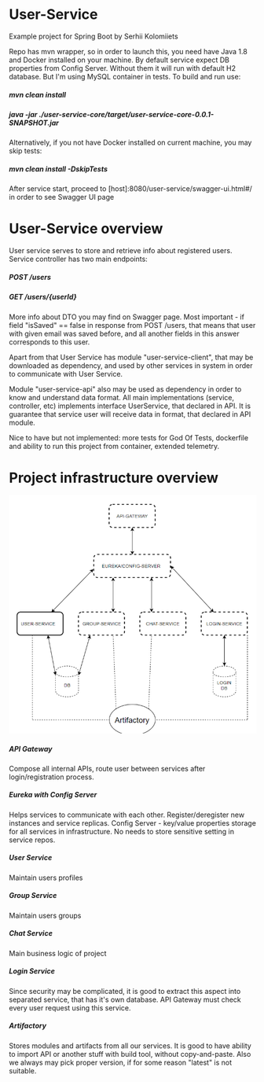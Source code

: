 # User-Service
Example project for Spring Boot by Serhii Kolomiiets

Repo has mvn wrapper, so in order to launch this, you need have Java 1.8 and Docker installed on your machine. By default service expect DB properties from Config Server. Without them it will run with default H2 database. But I'm using MySQL container in tests.
To build and run use:

##### mvn clean install

##### java -jar ./user-service-core/target/user-service-core-0.0.1-SNAPSHOT.jar

Alternatively, if you not have Docker installed on current machine, you may skip tests:

##### mvn clean install -DskipTests

After service start, proceed to [host]:8080/user-service/swagger-ui.html#/ in order to see Swagger UI page 

# User-Service overview

User service serves to store and retrieve info about registered users. Service controller has two main endpoints:

##### POST /users

##### GET /users/{userId}

More info about DTO you may find on Swagger page. Most important - if field "isSaved" == false in response from POST /users, that means that user with given email was saved before, and all another fields in this answer corresponds to this user.

Apart from that User Service has module "user-service-client", that may be downloaded as dependency, and used by other services in system in order to communicate with User Service.

Module "user-service-api" also may be used as dependency in order to know and understand data format. All main implementations (service, controller, etc) implements interface UserService, that declared in API. It is guarantee that service user will receive data in format, that declared in API module.

Nice to have but not implemented: more tests for God Of Tests, dockerfile and ability to run this project from container, extended telemetry.

# Project infrastructure overview

![Alt text](https://github.com/KolomiietsSerhii/user-service/blob/master/Infrastructure.PNG?raw=true "Infrastructure")

##### API Gateway
Compose all internal APIs, route user between services after login/registration process.

##### Eureka with Config Server
Helps services to communicate with each other. Register/deregister new instances and service replicas. Config Server - key/value properties storage for all services in infrastructure. No needs to store sensitive setting in service repos.

##### User Service
Maintain users profiles

##### Group Service
Maintain users groups

##### Chat Service
Main business logic of project

##### Login Service
Since security may be complicated, it is good to extract this aspect into separated service, that has it's own database. API Gateway must check every user request using this service.

##### Artifactory
Stores modules and artifacts from all our services. It is good to have ability to import API or another stuff with build tool, without copy-and-paste. Also we always may pick proper version, if for some reason "latest" is not suitable.